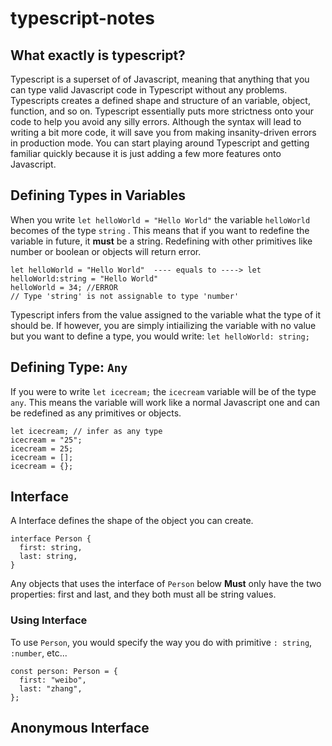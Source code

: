 # typescript-notes

## What exactly is typescript?
Typescript is a superset of of Javascript, meaning that anything that you can type valid Javascript code in Typescript without any problems. Typescripts creates a defined shape and structure of an variable, object, function, and so on. Typescript essentially puts more strictness onto your code to help you avoid any silly errors. Although the syntax will lead to writing a bit more code, it will save you from making insanity-driven errors in production mode. You can start playing around Typescript and getting familiar quickly because it is just adding a few more features onto Javascript.

## Defining Types in Variables 
When you write ```let helloWorld = "Hello World"``` the variable ```helloWorld``` becomes of the type ```string``` . This means that if you want to redefine the variable in future, it **must** be a string. Redefining with other primitives like number or boolean or objects will return error. 
```
let helloWorld = "Hello World"  ---- equals to ----> let helloWorld:string = "Hello World" 
helloWorld = 34; //ERROR 
// Type 'string' is not assignable to type 'number'
```

Typescript infers from the value assigned to the variable what the type of it should be. If however, you are simply intiailizing the variable with no value but you want to define a type, you would write: ```let helloWorld: string;```

## Defining Type: ```Any```
If you were to write ```let icecream;``` the ```icecream``` variable will be of the type ```any```. This means the variable will work like a normal Javascript one and can be redefined as any primitives or objects. 
```
let icecream; // infer as any type
icecream = "25";
icecream = 25;
icecream = [];
icecream = {};
```
## Interface
A Interface defines the shape of the object you can create.
```
interface Person {
  first: string,
  last: string,
}
```
Any objects that uses the interface of ```Person``` below **Must** only have the two properties: first and last, and they both must all be string values. 

### Using Interface 
To use ```Person```, you would specify the way you do with primitive ```: string```, ```:number```, etc...
```
const person: Person = {
  first: "weibo",
  last: "zhang",
};
```
## Anonymous Interface




